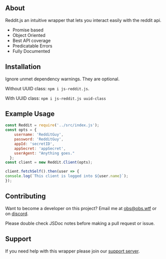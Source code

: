 ## About
Reddit.js an intuitive wrapper that lets you interact easily with the reddit api.
- Promise based
- Object Oriented
- Best API coverage
- Predicatable Errors
- Fully Documented

## Installation
Ignore unmet dependency warnings. They are optional.


Without UUID class: `npm i js-reddit.js`.

With UUID class: `npm i js-reddit.js uuid-class`

## Example Usage
```js
const Reddit = require('../src/index.js');
const opts = {
    username: 'RedditGuy',
    password: 'RedditGuy',
    appId: 'secretID',
    appSecret: 'appSecret',
    userAgent: "Anything goes."
  };
const client = new Reddit.Client(opts);

client.fetchSelf().then(user => {
console.log(`This client is logged into ${user.name}`);
});
```

## Contributing
Want to become a developer on this project? Email me at [obs@obs.wtf](mailto:obs@obs.wtf) or on [discord](https://dsc.bio/obs).

Please double check JSDoc notes before making a pull request or issue.

## Support
If you need help with this wrapper please join our [support server](https://discord.gg/C2AEdvj).